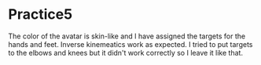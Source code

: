 # Practice5

The color of the avatar is skin-like and I have assigned the targets for the hands and feet. Inverse kinemeatics work as expected.
I tried to put targets to the elbows and knees but it didn't work correctly so I leave it like that.
